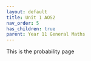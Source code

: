 ```yaml
---
layout: default
title: Unit 1 AOS2
nav_order: 5
has_children: true
parent: Year 11 General Maths
---
```

This is the probability page
